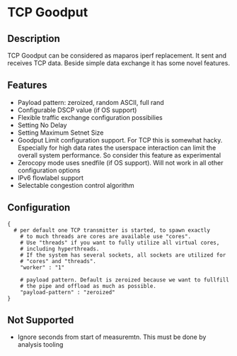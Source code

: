 # TCP Goodput

## Description

TCP Goodput can be considered as maparos iperf
replacement. It sent and receives TCP data. Beside
simple data exchange it has some novel features.

## Features

- Payload pattern: zeroized, random ASCII, full rand
- Configurable DSCP value (if OS support)
- Flexible traffic exchange configuration possibilies
- Setting No Delay
- Setting Maximum Setnet Size
- Goodput Limit configuration support. For TCP this is somewhat
  hacky. Especially for high data rates the userspace interaction can
  limit the overall system performance. So consider this feature as
  experimental
- Zerocopy mode uses snedfile (if OS support). Will not work in all
  other configuration options
- IPv6 flowlabel support
- Selectable congestion control algorithm


## Configuration

```
{
  # per default one TCP transmitter is started, to spawn exactly
	# to much threads are cores are available use "cores".
	# Use "threads" if you want to fully utilize all virtual cores,
	# including hyperthreads.
	# If the system has several sockets, all sockets are utilized for
	# "cores" and "threads".
	"worker" : "1"

	# payload pattern. Default is zeroized because we want to fullfill
	# the pipe and offload as much as possible. 
	"payload-pattern" : "zeroized"
}
```

## Not Supported

- Ignore <n> seconds from start of measuremtn. This must be done by analysis tooling
